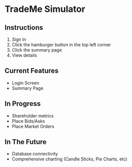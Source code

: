 # TradeMe Simulator

## Instructions
 1. Sign In
 2. Click the hamburger button in the top left corner
 3. Click the summary page
 4. View details

## Current Features
 - Login Screen
 - Summary Page
 
## In Progress
 - Shareholder metrics
 - Place Bids/Asks
 - Place Market Orders

## In The Future
 - Database connectivity
 - Comprehensive charting (Candle Sticks, Pie Charts, etc)
